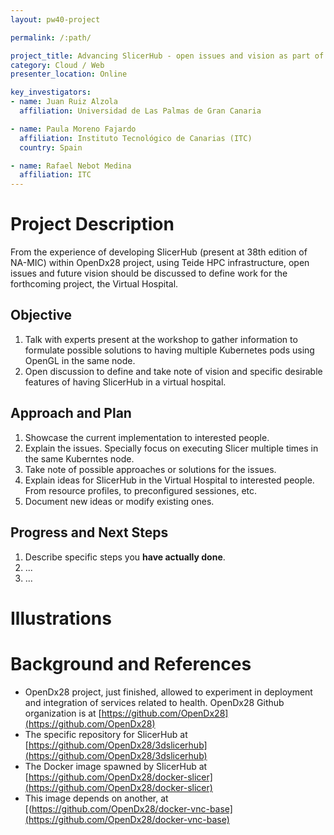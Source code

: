 ```yaml
---
layout: pw40-project

permalink: /:path/

project_title: Advancing SlicerHub - open issues and vision as part of a virtual hospital
category: Cloud / Web
presenter_location: Online

key_investigators:
- name: Juan Ruiz Alzola
  affiliation: Universidad de Las Palmas de Gran Canaria

- name: Paula Moreno Fajardo
  affiliation: Instituto Tecnológico de Canarias (ITC)
  country: Spain

- name: Rafael Nebot Medina
  affiliation: ITC
---
```


# Project Description

From the experience of developing SlicerHub (present at 38th edition of NA-MIC) within OpenDx28 project, using Teide HPC infrastructure, open issues and future vision should be discussed to 
define work for the forthcoming project, the Virtual Hospital.

## Objective

<!-- Describe here WHAT you would like to achieve (what you will have as end result). -->

1. Talk with experts present at the workshop to gather information to formulate possible solutions to having multiple Kubernetes pods using OpenGL in the same node.
2. Open discussion to define and take note of vision and specific desirable features of having SlicerHub in a virtual hospital. 

## Approach and Plan

<!-- Describe here HOW you would like to achieve the objectives stated above. -->

1. Showcase the current implementation to interested people.
2. Explain the issues. Specially focus on executing Slicer multiple times in the same Kuberntes node.
3. Take note of possible approaches or solutions for the issues.
4. Explain ideas for SlicerHub in the Virtual Hospital to interested people. From resource profiles, to preconfigured sessiones, etc.
5. Document new ideas or modify existing ones.

## Progress and Next Steps

<!-- Update this section as you make progress, describing of what you have ACTUALLY DONE.
     If there are specific steps that you could not complete then you can describe them here, too. -->

1. Describe specific steps you **have actually done**.
1. ...
1. ...

# Illustrations

<!-- Add pictures and links to videos that demonstrate what has been accomplished.
![Description of picture](Example2.jpg)
![Some more images](Example2.jpg)
-->

# Background and References

- OpenDx28 project, just finished, allowed to experiment in deployment and integration of services related to health. OpenDx28 Github organization is at [https://github.com/OpenDx28](https://github.com/OpenDx28)
- The specific repository for SlicerHub at [https://github.com/OpenDx28/3dslicerhub](https://github.com/OpenDx28/3dslicerhub)
- The Docker image spawned by SlicerHub at [https://github.com/OpenDx28/docker-slicer](https://github.com/OpenDx28/docker-slicer)
- This image depends on another, at [(https://github.com/OpenDx28/docker-vnc-base](https://github.com/OpenDx28/docker-vnc-base)
